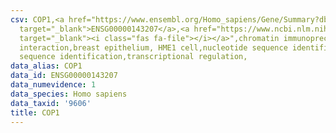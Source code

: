 ```yaml
---
csv: COP1,<a href="https://www.ensembl.org/Homo_sapiens/Gene/Summary?db=core;g=ENSG00000143207"
  target="_blank">ENSG00000143207</a>,<a href="https://www.ncbi.nlm.nih.gov/pubmed/22863008"
  target="_blank"><i class="fas fa-file"></i></a>",chromatin immunoprecipitation assay,direct
  interaction,breast epithelium, HME1 cell,nucleotide sequence identification,nucleotide
  sequence identification,transcriptional regulation,
data_alias: COP1
data_id: ENSG00000143207
data_numevidence: 1
data_species: Homo sapiens
data_taxid: '9606'
title: COP1
---
```


